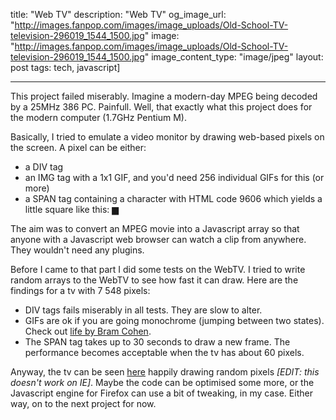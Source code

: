 title: "Web TV"
description: "Web TV"
og_image_url: "http://images.fanpop.com/images/image_uploads/Old-School-TV-television-296019_1544_1500.jpg"
image: "http://images.fanpop.com/images/image_uploads/Old-School-TV-television-296019_1544_1500.jpg"
image_content_type: "image/jpeg"
layout: post
tags: tech, javascript]

---

This project failed miserably. Imagine a modern-day MPEG being decoded by a 25MHz 386 PC. Painfull. Well, that exactly what this project does for the modern computer (1.7GHz Pentium M).

Basically, I tried to emulate a video monitor by drawing web-based pixels on the screen. A pixel can be either:

* a DIV tag
* an IMG tag with a 1x1 GIF, and you'd need 256 individual GIFs for this (or more)
* a SPAN tag containing a character with HTML code 9606 which yields a little square like this: ▆

The aim was to convert an MPEG movie into a Javascript array so that anyone with a Javascript web browser can watch a clip from anywhere. They wouldn't need any plugins.

Before I came to that part I did some tests on the WebTV. I tried to write random arrays to the WebTV to see how fast it can draw. Here are the findings for a tv with 7 548 pixels:

* DIV tags fails miserably in all tests. They are slow to alter.
* GIFs are ok if you are going monochrome (jumping between two states). Check out [life by Bram Cohen](http://bitconjurer.org/life/).
* The SPAN tag takes up to 30 seconds to draw a new frame. The performance becomes acceptable when the tv has about 60 pixels.

Anyway, the tv can be seen [here](/projects/webtv/webtv.html) happily drawing random pixels *[EDIT: this doesn't work on IE]*. Maybe the code can be optimised some more, or the Javascript engine for Firefox can use a bit of tweaking, in my case. Either way, on to the next project for now.
